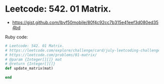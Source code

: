 # Leetcode: 542. 01 Matrix.

- https://gist.github.com/lbvf50mobile/80f4c92cc7b315e41eef3d080ed354bd

Ruby code:
```Ruby
# Leetcode: 542. 01 Matrix.
# https://leetcode.com/explore/challenge/card/july-leetcoding-challenge-2021/612/week-5-july-29th-july-31st/3831/
# https://leetcode.com/problems/01-matrix/
# @param {Integer[][]} mat
# @return {Integer[][]}
def update_matrix(mat)
    
end
```


